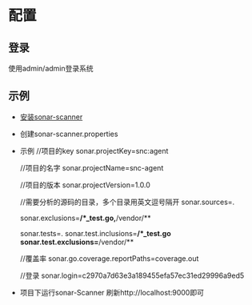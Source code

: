 # 配置

## 登录
使用admin/admin登录系统

## 示例
- [安装sonar-scanner](https://docs.sonarqube.org/display/SCAN/Analyzing+with+SonarQube+Scanner)
- 创建sonar-scanner.properties
- 示例
    //项目的key
    sonar.projectKey=snc:agent
	
    //项目的名字
    sonar.projectName=snc-agent
	
    //项目的版本
    sonar.projectVersion=1.0.0
	
    //需要分析的源码的目录，多个目录用英文逗号隔开
    sonar.sources=.
	
    sonar.exclusions=**/*_test.go,**/vendor/**
	
    sonar.tests=.
    sonar.test.inclusions=**/*_test.go
    sonar.test.exclusions=**/vendor/**
	
    //覆盖率
    sonar.go.coverage.reportPaths=coverage.out
	
    //登录
    sonar.login=c2970a7d63e3a189455efa57ec31ed29996a9ed5
- 项目下运行sonar-Scanner
刷新http://localhost:9000即可